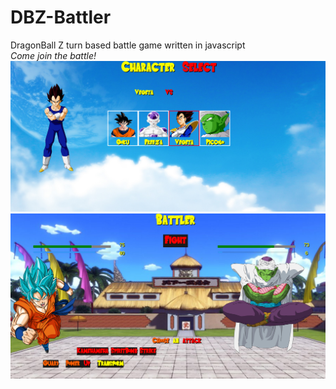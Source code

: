 # DBZ-Battler
DragonBall Z turn based battle game written in javascript  
*Come join the battle!* 
![alt tag](https://raw.githubusercontent.com/010josh010/DBZ-Battler/master/assets/img/example_1.png)
![alt tag](https://raw.githubusercontent.com/010josh010/DBZ-Battler/master/assets/img/example_2.png)
